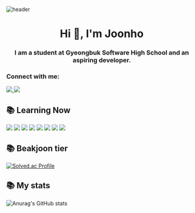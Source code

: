 ![header](https://capsule-render.vercel.app/api?type=waving&color=12&height=300&section=header&text=Joonho's%20Github&fontSize=90&fontColor=ffffff&animation=scaleIn)

<h1 align="center">Hi 👋, I'm Joonho</h1>
<h3 align="center">I am a student at Gyeongbuk Software High School and an aspiring developer.</h3>

<h3 align="left">Connect with me:</h3>
<p align="left">
<a href="https://instagram.com/parkjoonho_07">
    <img src="https://img.shields.io/badge/Instagram-%23E4405F.svg?style=for-the-badge&logo=Instagram&logoColor=white" />
</a>
<a href="https://discordapp.com/users/584018179198812161">
    <img src="https://img.shields.io/badge/Discord-%235865F2.svg?style=for-the-badge&logo=discord&logoColor=white" />
</a>
    
## 📚 Learning Now

<div display="flex">
    <img src="https://img.shields.io/badge/C-red?style=for-the-badge&logo=C&logoColor=white" />
    <img src="https://img.shields.io/badge/Python-%23646CFF.svg?style=for-the-badge&logo=python&logoColor=yellow" /> 
    <img src="https://img.shields.io/badge/Java-white?style=for-the-badge&logo=java&logoColor=red" />
    <img src="https://img.shields.io/badge/html5-%23E34F26.svg?style=for-the-badge&logo=html5&logoColor=white" />
    <img src="https://img.shields.io/badge/css3-%231572B6.svg?style=for-the-badge&logo=css3&logoColor=white" />
    <img src="https://img.shields.io/badge/JavaScript-FCC624?style=for-the-badge&logo=javascript&logoColor=black" />
    <img src="https://img.shields.io/badge/Spring-6DB33F?style=for-the-badge&logo=Spring&logoColor=black" />
    <img src="https://img.shields.io/badge/Spring Boot-6DB33F?style=for-the-badge&logo=Spring Boot&logoColor=black" />
</div>

## 📚 Beakjoon tier
[![Solved.ac Profile](http://mazassumnida.wtf/api/v2/generate_badge?boj=wns0751)](https://solved.ac/wns0751/)

## 📚 My stats
![Anurag's GitHub stats](https://github-readme-stats.vercel.app/api?username=joonho4&show_icons=true&theme=radical)

</p>
